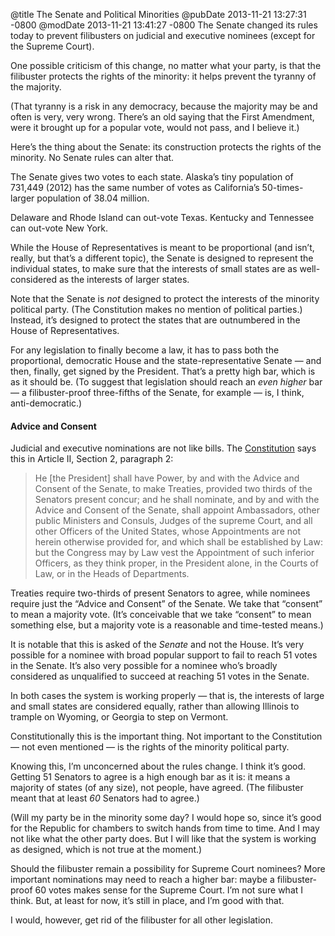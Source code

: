 @title The Senate and Political Minorities
@pubDate 2013-11-21 13:27:31 -0800
@modDate 2013-11-21 13:41:27 -0800
The Senate changed its rules today to prevent filibusters on judicial and executive nominees (except for the Supreme Court).

One possible criticism of this change, no matter what your party, is that the filibuster protects the rights of the minority: it helps prevent the tyranny of the majority.

(That tyranny is a risk in any democracy, because the majority may be and often is very, very wrong. There’s an old saying that the First Amendment, were it brought up for a popular vote, would not pass, and I believe it.)

Here’s the thing about the Senate: its construction protects the rights of the minority. No Senate rules can alter that.

The Senate gives two votes to each state. Alaska’s tiny population of 731,449 (2012) has the same number of votes as California’s 50-times-larger population of 38.04 million.

Delaware and Rhode Island can out-vote Texas. Kentucky and Tennessee can out-vote New York.

While the House of Representatives is meant to be proportional (and isn’t, really, but that’s a different topic), the Senate is designed to represent the individual states, to make sure that the interests of small states are as well-considered as the interests of larger states.

Note that the Senate is *not* designed to protect the interests of the minority political party. (The Constitution makes no mention of political parties.) Instead, it’s designed to protect the states that are outnumbered in the House of Representatives.

For any legislation to finally become a law, it has to pass both the proportional, democratic House and the state-representative Senate — and then, finally, get signed by the President. That’s a pretty high bar, which is as it should be. (To suggest that legislation should reach an *even higher* bar — a filibuster-proof three-fifths of the Senate, for example — is, I think, anti-democratic.)

#### Advice and Consent

Judicial and executive nominations are not like bills. The [Constitution](http://www.archives.gov/exhibits/charters/constitution_transcript.html) says this in Article II, Section 2, paragraph 2:

>He [the President] shall have Power, by and with the Advice and Consent of the Senate, to make Treaties, provided two thirds of the Senators present concur; and he shall nominate, and by and with the Advice and Consent of the Senate, shall appoint Ambassadors, other public Ministers and Consuls, Judges of the supreme Court, and all other Officers of the United States, whose Appointments are not herein otherwise provided for, and which shall be established by Law: but the Congress may by Law vest the Appointment of such inferior Officers, as they think proper, in the President alone, in the Courts of Law, or in the Heads of Departments.

Treaties require two-thirds of present Senators to agree, while nominees require just the “Advice and Consent” of the Senate. We take that “consent” to mean a majority vote. (It’s conceivable that we take “consent” to mean something else, but a majority vote is a reasonable and time-tested means.)

It is notable that this is asked of the *Senate* and not the House. It’s very possible for a nominee with broad popular support to fail to reach 51 votes in the Senate. It’s also very possible for a nominee who’s broadly considered as unqualified to succeed at reaching 51 votes in the Senate.

In both cases the system is working properly — that is, the interests of large and small states are considered equally, rather than allowing Illinois to trample on Wyoming, or Georgia to step on Vermont.

Constitutionally this is the important thing. Not important to the Constitution — not even mentioned — is the rights of the minority political party.

Knowing this, I’m unconcerned about the rules change. I think it’s good. Getting 51 Senators to agree is a high enough bar as it is: it means a majority of states (of any size), not people, have agreed. (The filibuster meant that at least *60* Senators had to agree.)

(Will my party be in the minority some day? I would hope so, since it’s good for the Republic for chambers to switch hands from time to time. And I may not like what the other party does. But I will like that the system is working as designed, which is not true at the moment.)

Should the filibuster remain a possibility for Supreme Court nominees? More important nominations may need to reach a higher bar: maybe a filibuster-proof 60 votes makes sense for the Supreme Court. I’m not sure what I think. But, at least for now, it’s still in place, and I’m good with that.

I would, however, get rid of the filibuster for all other legislation.
